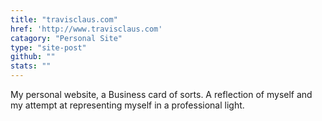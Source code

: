 ```yaml
---
title: "travisclaus.com"
href: 'http://www.travisclaus.com'
catagory: "Personal Site"
type: "site-post"
github: ""
stats: ""
---
```


My personal website, a Business card of sorts. A reflection of myself and my attempt at representing myself in a professional light.